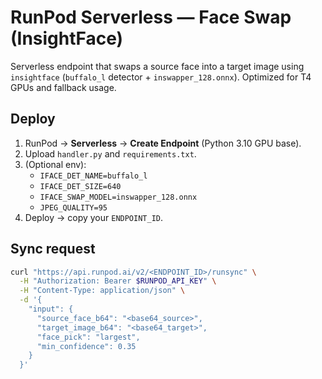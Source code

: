 # RunPod Serverless — Face Swap (InsightFace)

Serverless endpoint that swaps a source face into a target image using `insightface` (`buffalo_l` detector + `inswapper_128.onnx`). Optimized for T4 GPUs and fallback usage.

## Deploy
1. RunPod → **Serverless** → **Create Endpoint** (Python 3.10 GPU base).
2. Upload `handler.py` and `requirements.txt`.
3. (Optional env):
   - `IFACE_DET_NAME=buffalo_l`
   - `IFACE_DET_SIZE=640`
   - `IFACE_SWAP_MODEL=inswapper_128.onnx`
   - `JPEG_QUALITY=95`
4. Deploy → copy your `ENDPOINT_ID`.

## Sync request
```bash
curl "https://api.runpod.ai/v2/<ENDPOINT_ID>/runsync" \
  -H "Authorization: Bearer $RUNPOD_API_KEY" \
  -H "Content-Type: application/json" \
  -d '{
    "input": {
      "source_face_b64": "<base64_source>",
      "target_image_b64": "<base64_target>",
      "face_pick": "largest",
      "min_confidence": 0.35
    }
  }'
